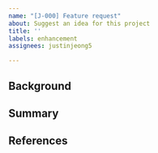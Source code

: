```yaml
---
name: "[J-000] Feature request"
about: Suggest an idea for this project
title: ''
labels: enhancement
assignees: justinjeong5

---
```


## Background

## Summary

## References
